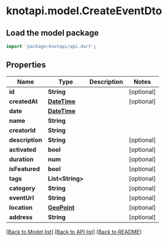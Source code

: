 # knotapi.model.CreateEventDto

## Load the model package
```dart
import 'package:knotapi/api.dart';
```

## Properties
Name | Type | Description | Notes
------------ | ------------- | ------------- | -------------
**id** | **String** |  | [optional] 
**createdAt** | [**DateTime**](DateTime.md) |  | [optional] 
**date** | [**DateTime**](DateTime.md) |  | 
**name** | **String** |  | 
**creatorId** | **String** |  | 
**description** | **String** |  | [optional] 
**activated** | **bool** |  | [optional] 
**duration** | **num** |  | [optional] 
**isFeatured** | **bool** |  | [optional] 
**tags** | **List&lt;String&gt;** |  | [optional] 
**category** | **String** |  | [optional] 
**eventUrl** | **String** |  | [optional] 
**location** | [**GeoPoint**](GeoPoint.md) |  | [optional] 
**address** | **String** |  | [optional] 

[[Back to Model list]](../README.md#documentation-for-models) [[Back to API list]](../README.md#documentation-for-api-endpoints) [[Back to README]](../README.md)


